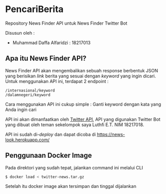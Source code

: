 # PencariBerita
Repository News Finder API untuk News Finder Twitter Bot

Disusun oleh :
* Muhammad Daffa Alfaridzi : 18217013

## Apa itu News Finder API?
News Finder API akan mengembalikan sebuah response berbentuk JSON yang berisikan *link* berita yang sesuai dengan *keyword* yang ingin dicari. Untuk menggunakan API ini, terdapat 2 endpoint :

    /internasional/keyword
    /dalamnegeri/keyword

Cara menggunakan API ini cukup simple : Ganti keyword dengan kata yang Anda ingin cari 

API ini akan dimanfaatkan oleh [Twitter API](https://github.com/luthfiihakiim/TST-018), API yang digunakan Twitter Bot yang dibuat oleh teman sekelompok saya Luthfi E.T. NIM 18217018.

API ini sudah di-*deploy* dan dapat dicoba di https://news-look.herokuapp.com/

## Penggunaan Docker Image
Pada direktori yang sudah tepat, jalankan command ini melalui CLI
```bash
$ docker load < twitter-news.tar.gz 
```
Setelah itu docker image akan tersimpan dan tinggal dijalankan

